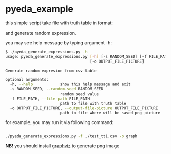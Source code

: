 # pyeda_example

this simple script take file with truth table in format:

and generate random expression.

you may see help message by typing argument -h:
```bash
$ ./pyeda_generate_expressions.py -h
usage: pyeda_generate_expressions.py [-h] [-s RANDOM_SEED] [-f FILE_PATH]
                                     [-o OUTPUT_FILE_PICTURE]

Generate random expresion from csv table

optional arguments:
  -h, --help            show this help message and exit
  -s RANDOM_SEED, --random-seed RANDOM_SEED
                        random seed value
  -f FILE_PATH, --file-path FILE_PATH
                        path to file with truth table
  -o OUTPUT_FILE_PICTURE, --output-file-picture OUTPUT_FILE_PICTURE
                        path to file where will be saved png picture
 ```
 
 for example, you may run it via following command:
 ```bash
 
 ./pyeda_generate_expressions.py -f ./test_tt1.csv -o graph
 ```
 
**NB!** you should install [graphviz](https://www.graphviz.org/) to generate png image
